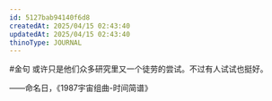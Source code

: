 ```yaml
---
id: 5127bab94140f6d8
createdAt: 2025/04/15 02:43:40
updatedAt: 2025/04/15 02:43:40
thinoType: JOURNAL
---
```

#金句 或许只是他们众多研究里又一个徒劳的尝试。不过有人试试也挺好。

——命名日，《1987宇宙组曲-时间简谱》